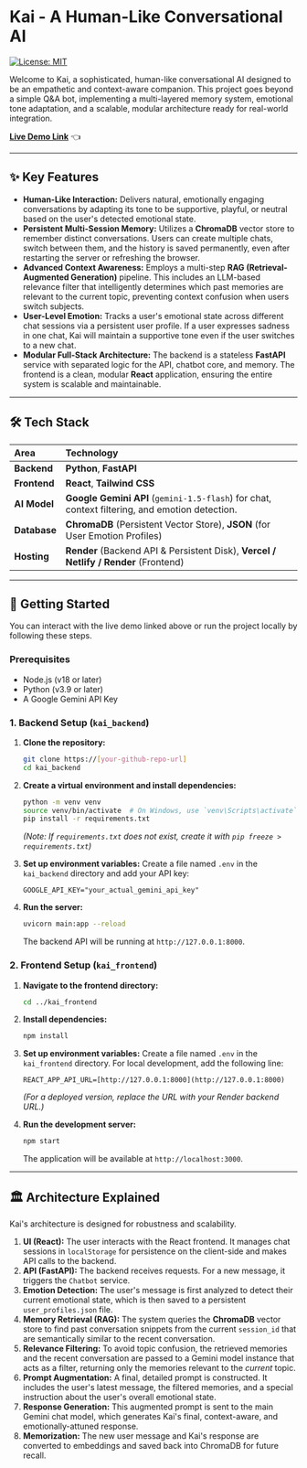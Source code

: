 # Kai - A Human-Like Conversational AI

[![License: MIT](https://img.shields.io/badge/License-MIT-yellow.svg)](https://opensource.org/licenses/MIT)

Welcome to Kai, a sophisticated, human-like conversational AI designed to be an empathetic and context-aware companion. This project goes beyond a simple Q&A bot, implementing a multi-layered memory system, emotional tone adaptation, and a scalable, modular architecture ready for real-world integration.

**[Live Demo Link](https://human-like-conversational-chatbot-a.vercel.app/)** 👈

---

## ✨ Key Features

* **Human-Like Interaction:** Delivers natural, emotionally engaging conversations by adapting its tone to be supportive, playful, or neutral based on the user's detected emotional state.
* **Persistent Multi-Session Memory:** Utilizes a **ChromaDB** vector store to remember distinct conversations. Users can create multiple chats, switch between them, and the history is saved permanently, even after restarting the server or refreshing the browser.
* **Advanced Context Awareness:** Employs a multi-step **RAG (Retrieval-Augmented Generation)** pipeline. This includes an LLM-based relevance filter that intelligently determines which past memories are relevant to the current topic, preventing context confusion when users switch subjects.
* **User-Level Emotion:** Tracks a user's emotional state across different chat sessions via a persistent user profile. If a user expresses sadness in one chat, Kai will maintain a supportive tone even if the user switches to a new chat.
* **Modular Full-Stack Architecture:** The backend is a stateless **FastAPI** service with separated logic for the API, chatbot core, and memory. The frontend is a clean, modular **React** application, ensuring the entire system is scalable and maintainable.

---

## 🛠️ Tech Stack

| Area      | Technology                                                                                             |
| :-------- | :----------------------------------------------------------------------------------------------------- |
| **Backend** | **Python**, **FastAPI** |
| **Frontend** | **React**, **Tailwind CSS** |
| **AI Model** | **Google Gemini API** (`gemini-1.5-flash`) for chat, context filtering, and emotion detection.         |
| **Database** | **ChromaDB** (Persistent Vector Store), **JSON** (for User Emotion Profiles)                             |
| **Hosting** | **Render** (Backend API & Persistent Disk), **Vercel / Netlify / Render** (Frontend)                     |

---

## 🚀 Getting Started

You can interact with the live demo linked above or run the project locally by following these steps.

### Prerequisites

* Node.js (v18 or later)
* Python (v3.9 or later)
* A Google Gemini API Key

### 1. Backend Setup (`kai_backend`)

1.  **Clone the repository:**
    ```bash
    git clone https://[your-github-repo-url]
    cd kai_backend
    ```

2.  **Create a virtual environment and install dependencies:**
    ```bash
    python -m venv venv
    source venv/bin/activate  # On Windows, use `venv\Scripts\activate`
    pip install -r requirements.txt
    ```
    *(Note: If `requirements.txt` does not exist, create it with `pip freeze > requirements.txt`)*

3.  **Set up environment variables:**
    Create a file named `.env` in the `kai_backend` directory and add your API key:
    ```
    GOOGLE_API_KEY="your_actual_gemini_api_key"
    ```

4.  **Run the server:**
    ```bash
    uvicorn main:app --reload
    ```
    The backend API will be running at `http://127.0.0.1:8000`.

### 2. Frontend Setup (`kai_frontend`)

1.  **Navigate to the frontend directory:**
    ```bash
    cd ../kai_frontend
    ```

2.  **Install dependencies:**
    ```bash
    npm install
    ```

3.  **Set up environment variables:**
    Create a file named `.env` in the `kai_frontend` directory. For local development, add the following line:
    ```
    REACT_APP_API_URL=[http://127.0.0.1:8000](http://127.0.0.1:8000)
    ```
    *(For a deployed version, replace the URL with your Render backend URL.)*

4.  **Run the development server:**
    ```bash
    npm start
    ```
    The application will be available at `http://localhost:3000`.

---

## 🏛️ Architecture Explained

Kai's architecture is designed for robustness and scalability.

1.  **UI (React):** The user interacts with the React frontend. It manages chat sessions in `localStorage` for persistence on the client-side and makes API calls to the backend.
2.  **API (FastAPI):** The backend receives requests. For a new message, it triggers the `Chatbot` service.
3.  **Emotion Detection:** The user's message is first analyzed to detect their current emotional state, which is then saved to a persistent `user_profiles.json` file.
4.  **Memory Retrieval (RAG):** The system queries the **ChromaDB** vector store to find past conversation snippets from the current `session_id` that are semantically similar to the recent conversation.
5.  **Relevance Filtering:** To avoid topic confusion, the retrieved memories and the recent conversation are passed to a Gemini model instance that acts as a filter, returning only the memories relevant to the *current* topic.
6.  **Prompt Augmentation:** A final, detailed prompt is constructed. It includes the user's latest message, the filtered memories, and a special instruction about the user's overall emotional state.
7.  **Response Generation:** This augmented prompt is sent to the main Gemini chat model, which generates Kai's final, context-aware, and emotionally-attuned response.
8.  **Memorization:** The new user message and Kai's response are converted to embeddings and saved back into ChromaDB for future recall.
